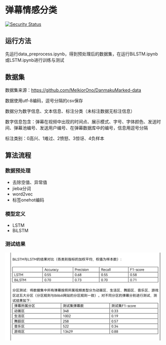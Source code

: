# 弹幕情感分类

[![Security Status](https://s.murphysec.com/badge/AkiiLucky/barrage-emotion-classification.svg)](https://www.murphysec.com/p/AkiiLucky/barrage-emotion-classification)

## 运行方法

先运行data_preprocess.ipynb，得到预处理后的数据集，在运行BiLSTM.ipynb或LSTM.ipynb进行训练与测试

## 数据集

数据集来源：https://github.com/MelkiorOno/DanmakuMarked-data

数据使用utf-8编码，逗号分隔的csv保存

数据分为数字信息、文本信息、标注分类（未标注数据无标注信息）

数字信息包含：弹幕在视频中出现的时间点、展示模式、字号、字体颜色、发送时间、弹幕池编号、发送用户编号、在弹幕数据库中的编号，信息用逗号分隔

标注类别：0高兴、1难过、2愤怒、3惊讶、4负样本



## 算法流程

### 数据预处理

- 去除空值、异常值
- jieba分词
- word2vec
- 标签onehot编码

### 模型定义

- LSTM
- BiLSTM

### 测试结果
![Alt text](test-resualt.jpg)
